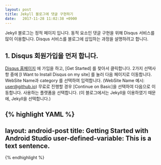 ```yaml
---
layout: post
title: Jekyll 블로그에 댓글 구현하기
date:   2017-11-28 11:02:38 +0900
---
```

Jekyll 블로그는 정적 페이지 입니다. 동적 요소인 댓글 구현을 위해 Disqus 서비스를 많이 이용합니다.
Disqus 서비스를 블로그에 삽입하는 과정을 설명하려고 합니다.
<br>
## 1. Disqus 회원가입을 먼저 합니다.
[Disqus 홈페이지](https://disqus.com) 에 가입을 하고, [Get Started] 를 찾아서 클릭합니다.
2가지 선택사항 중에 [I Want to Install Disqus on my site] 를 눌러 다음 페이지로 이동합니다.
WebSite Name과 category 를 선택하여 입력합니다. (WebSite Name 예시: user@github.io)
무료로 진행할 경우 [Continue on Basic]을 선택하여 다음으로 이동합니다.
사용하는 플랫폼을 선택합니다. (이 블로그에서는 Jekyll을 이용하였기 때문에, Jekyll을 선택합니다.)

{% highlight YAML %}
---
layout: android-post
title: Getting Started with Android Studio
user-defined-variable: This is a text sentence.
---
{% endhighlight %}
<br>
